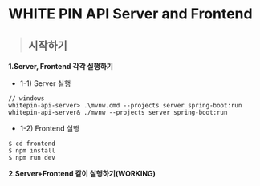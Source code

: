 # WHITE PIN API Server and Frontend  

> ## 시작하기  

**1.Server, Frontend 각각 실행하기**  

- 1-1) Server 실행  

```aidl
// windows
whitepin-api-server> .\mvnw.cmd --projects server spring-boot:run
whitepin-api-server& ./mvnw --projects server spring-boot:run
```  

- 1-2) Frontend 실행  

```aidl
$ cd frontend
$ npm install
$ npm run dev
```

**2.Server+Frontend 같이 실행하기(WORKING)**  